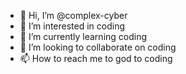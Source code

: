 - 👋 Hi, I’m @complex-cyber
- 👀 I’m interested in coding
- 🌱 I’m currently learning coding
- 💞️ I’m looking to collaborate on coding
- 📫 How to reach me to god to coding

<!---
complex-cyber/complex-cyber is a ✨ special ✨ repository because its `README.md` (this file) appears on your GitHub profile.
You can click the Preview link to take a look at your changes.
--->
